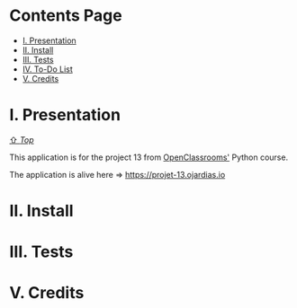 # Contents Page

- [I. Presentation](#i-presentation)
- [II. Install](#ii-install)
- [III. Tests](#iii-tests)
- [IV. To-Do List](#iv-to-do-list)
- [V. Credits](#v-credits)

# I. Presentation
[⇧ *Top*](#contents-page)

This application is for the project 13 from [OpenClassrooms'](https://openclassrooms.com/fr/paths/68/projects/162/assignment) Python course.

The application is alive here => https://projet-13.ojardias.io

# II. Install 

# III. Tests 

# V. Credits 
